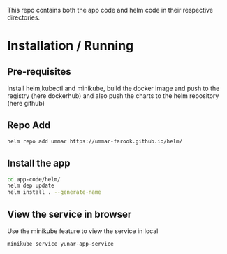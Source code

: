This repo contains both the app code and helm code in their respective directories.


# Installation / Running

## Pre-requisites

Install helm,kubectl and minikube, build the docker image and push to the registry (here dockerhub) and also push the charts to the helm repository (here github)

## Repo Add

```sh
helm repo add ummar https://ummar-farook.github.io/helm/
```

## Install the app

```sh
cd app-code/helm/
helm dep update
helm install . --generate-name
```

## View the service in browser

Use the minikube feature to view the service in local

```sh
minikube service yunar-app-service
```
